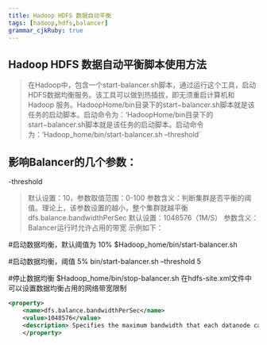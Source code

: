 ```yaml
---
title: Hadoop HDFS 数据自动平衡
tags: [hadoop,hdfs,balancer]
grammar_cjkRuby: true
---
```


## Hadoop HDFS 数据自动平衡脚本使用方法
>在Hadoop中，包含一个start-balancer.sh脚本，通过运行这个工具，启动HDFS数据均衡服务。该工具可以做到热插拔，即无须重启计算机和 Hadoop 服务。HadoopHome/bin目录下的start−balancer.sh脚本就是该任务的启动脚本。启动命令为：‘HadoopHome/bin目录下的start−balancer.sh脚本就是该任务的启动脚本。启动命令为：‘Hadoop_home/bin/start-balancer.sh –threshold`
<!--more-->

## 影响Balancer的几个参数：



-threshold
>默认设置：10，参数取值范围：0-100
参数含义：判断集群是否平衡的阈值。理论上，该参数设置的越小，整个集群就越平衡
dfs.balance.bandwidthPerSec
默认设置：1048576（1M/S）
参数含义：Balancer运行时允许占用的带宽
示例如下：

#启动数据均衡，默认阈值为 10%
$Hadoop_home/bin/start-balancer.sh

#启动数据均衡，阈值 5%
bin/start-balancer.sh –threshold 5

#停止数据均衡
$Hadoop_home/bin/stop-balancer.sh
在hdfs-site.xml文件中可以设置数据均衡占用的网络带宽限制



``` xml
<property>
    <name>dfs.balance.bandwidthPerSec</name>
    <value>1048576</value>
    <description> Specifies the maximum bandwidth that each datanode can utilize for the balancing purpose in term of the number of bytes per second. </description>
    </property>
```
